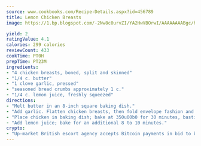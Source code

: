 ```yaml
---
source: www.cookbooks.com/Recipe-Details.aspx?id=456789
title: Lemon Chicken Breasts
image: https://1.bp.blogspot.com/-2Nw8c0urvZI/YA2HwVBOrwI/AAAAAAAABgc/hcoCuYbLRGghREWYfHLERS8jzKEXzVPXwCLcBGAsYHQ/s154/14.png

yield: 2
ratingValue: 4.1
calories: 299 calories
reviewCount: 433
cookTime: PT0H
prepTime: PT23M
ingredients:
- "4 chicken breasts, boned, split and skinned"
- "1/4 c. butter"
- "1 clove garlic, pressed"
- "seasoned bread crumbs approximately 1 c."
- "1/4 c. lemon juice, freshly squeezed"
directions:
- "Melt butter in an 8-inch square baking dish."
- "Add garlic. Flatten chicken breasts, then fold envelope fashion and roll in seasoned bread crumbs."
- "Place chicken in baking dish; bake at 350u00b0 for 30 minutes, basting occasionally."
- "Add lemon juice; bake for an additional 8 to 10 minutes."
crypto:
- "Up-market British escort agency accepts Bitcoin payments in bid to boost worker safety and client anonymity."
---
```

